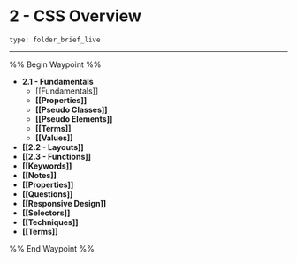 # 2 - CSS Overview
 
```ccard
type: folder_brief_live
```
 
---

%% Begin Waypoint %%
- **2.1 - Fundamentals**
	- [[Fundamentals]]
	- **[[Properties]]**
	- **[[Pseudo Classes]]**
	- **[[Pseudo Elements]]**
	- **[[Terms]]**
	- **[[Values]]**
- **[[2.2 - Layouts]]**
- **[[2.3 - Functions]]**
- **[[Keywords]]**
- **[[Notes]]**
- **[[Properties]]**
- **[[Questions]]**
- **[[Responsive Design]]**
- **[[Selectors]]**
- **[[Techniques]]**
- **[[Terms]]**

%% End Waypoint %%
